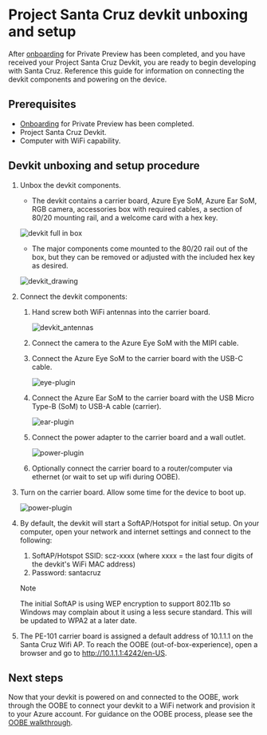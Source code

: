 # Project Santa Cruz devkit unboxing and setup

After [onboarding](https://github.com/microsoft/Project-Santa-Cruz-Private-Preview/blob/main/user-guides/getting_started/azure-subscription-onboarding.md) for Private Preview has been completed, and you have received your Project Santa Cruz Devkit, you are ready to begin developing with Santa Cruz. Reference this guide for information on connecting the devkit components and powering on the device. 

## Prerequisites

- [Onboarding](https://github.com/microsoft/Project-Santa-Cruz-Private-Preview/blob/main/user-guides/getting_started/azure-subscription-onboarding.md) for Private Preview has been completed. 
- Project Santa Cruz Devkit.
- Computer with WiFi capability.

## Devkit unboxing and setup procedure

1. Unbox the devkit components.
    - The devkit contains a carrier board, Azure Eye SoM, Azure Ear SoM, RGB camera, accessories box with required cables, a section of 80/20 mounting rail, and a welcome card with a hex key.
    
	![devkit full in box](https://github.com/microsoft/Project-Santa-Cruz-Private-Preview/blob/main/user-guides/getting_started/getting_started_images/dev-kit-full-in-box.png)

    - The major components come mounted to the 80/20 rail out of the box, but they can be removed or adjusted with the included hex key as desired.

    ![devkit_drawing](https://github.com/microsoft/Project-Santa-Cruz-Private-Preview/blob/main/user-guides/getting_started/getting_started_images/unboxing_devkit_drawing.jpg)

1. Connect the devkit components:
    1. Hand screw both WiFi antennas into the carrier board.
    
    	![devkit_antennas](https://github.com/microsoft/Project-Santa-Cruz-Private-Preview/blob/main/user-guides/getting_started/getting_started_images/devkit-wifi-antennas.png)
    2. Connect the camera to the Azure Eye SoM with the MIPI cable.
    1. Connect the Azure Eye SoM to the carrier board with the USB-C cable.
    
    	![eye-plugin](https://github.com/microsoft/Project-Santa-Cruz-Private-Preview/blob/main/user-guides/getting_started/getting_started_images/devkit-eye-plugin.png)
    1. Connect the Azure Ear SoM to the carrier board with the USB Micro Type-B (SoM) to USB-A cable (carrier). 
    	
		![ear-plugin](https://github.com/microsoft/Project-Santa-Cruz-Private-Preview/blob/main/user-guides/getting_started/getting_started_images/devkit-ear-plugin.png)
    1. Connect the power adapter to the carrier board and a wall outlet.

		![power-plugin](https://github.com/microsoft/Project-Santa-Cruz-Private-Preview/blob/main/user-guides/getting_started/getting_started_images/devkit-power.PNG)
    1. Optionally connect the carrier board to a router/computer via ethernet (or wait to set up wifi during OOBE).
    
1. Turn on the carrier board. Allow some time for the device to boot up. 

	![power-plugin](https://github.com/microsoft/Project-Santa-Cruz-Private-Preview/blob/main/user-guides/getting_started/getting_started_images/devkit-power-on.PNG)

1. By default, the devkit will start a SoftAP/Hotspot for initial setup. On your computer, open your network and internet settings and connect to the following:
    1. SoftAP/Hotspot SSID: scz-xxxx    (where xxxx = the last four digits of the devkit's WiFi MAC address)
    2. Password: santacruz
    > [!NOTE]
    > The initial SoftAP is using WEP encryption to support 802.11b so Windows may complain about it using a less secure standard.  This will be updated to WPA2 at a later date.

1. The PE-101 carrier board is assigned a default address of 10.1.1.1 on the Santa Cruz Wifi AP. To reach the OOBE (out-of-box-experience), open a browser and go to http://10.1.1.1:4242/en-US. 

## Next steps
Now that your devkit is powered on and connected to the OOBE, work through the OOBE to connect your devkit to a WiFi network and provision it to your Azure account. For guidance on the OOBE process, please see the [OOBE walkthrough](https://github.com/microsoft/Project-Santa-Cruz-Private-Preview/blob/main/user-guides/getting_started/oobe.md).


